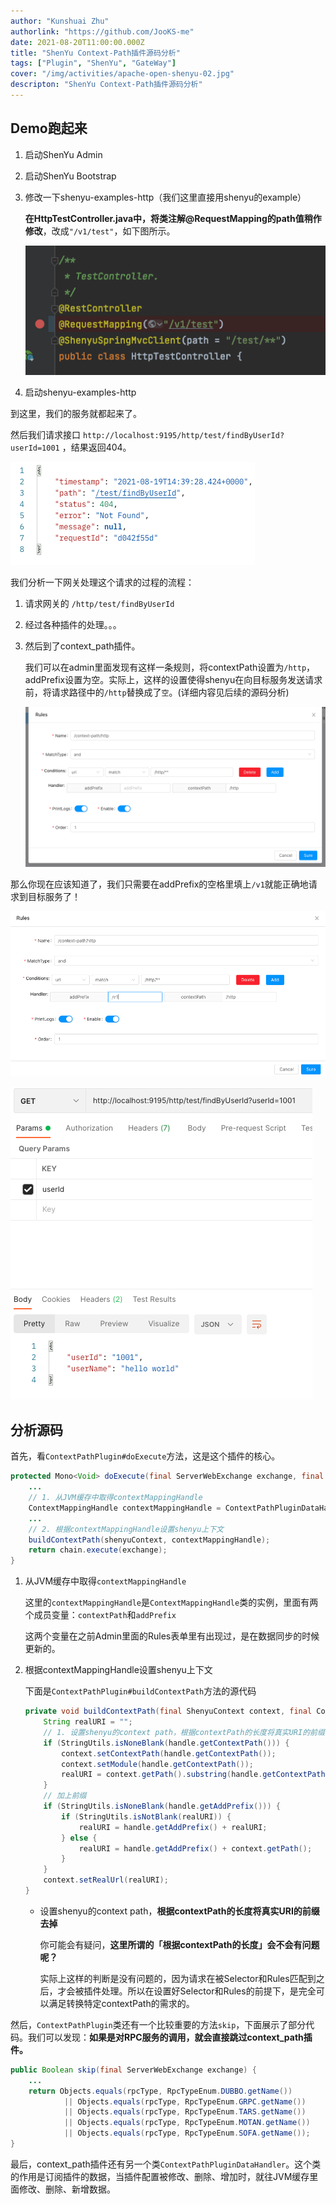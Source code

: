 ```yaml
---
author: "Kunshuai Zhu"
authorlink: "https://github.com/JooKS-me"
date: 2021-08-20T11:00:00.000Z
title: "ShenYu Context-Path插件源码分析"
tags: ["Plugin", "ShenYu", "GateWay"]
cover: "/img/activities/apache-open-shenyu-02.jpg"
descripton: "ShenYu Context-Path插件源码分析"
---
```


## Demo跑起来

1. 启动ShenYu Admin

2. 启动ShenYu Bootstrap

3. 修改一下shenyu-examples-http（我们这里直接用shenyu的example）

   **在HttpTestController.java中，将类注解@RequestMapping的path值稍作修改**，改成`"/v1/test"`，如下图所示。

   ![context-path-RequestMapping](/img/activities/code-analysis-context-path-plugin/context-path-RequestMapping.png)

4. 启动shenyu-examples-http

到这里，我们的服务就都起来了。

然后我们请求接口 `http://localhost:9195/http/test/findByUserId?userId=1001` ，结果返回404。

![context-path-404](/img/activities/code-analysis-context-path-plugin/context-path-404.png)

我们分析一下网关处理这个请求的过程的流程：

1. 请求网关的 `/http/test/findByUserId`

2. 经过各种插件的处理。。。

3. 然后到了context_path插件。

   我们可以在admin里面发现有这样一条规则，将contextPath设置为`/http`，addPrefix设置为空。实际上，这样的设置使得shenyu在向目标服务发送请求前，将请求路径中的`/http`替换成了`空`。(详细内容见后续的源码分析)

   ![context-path-rules-without-prefix](/img/activities/code-analysis-context-path-plugin/context-path-rules-without-prefix.png)

那么你现在应该知道了，我们只需要在addPrefix的空格里填上`/v1`就能正确地请求到目标服务了！

![context-path-rules-with-prefix](/img/activities/code-analysis-context-path-plugin/context-path-rules-with-prefix.png)

![context-path-success](/img/activities/code-analysis-context-path-plugin/context-path-success.png)

## 分析源码

首先，看`ContextPathPlugin#doExecute`方法，这是这个插件的核心。

```java
protected Mono<Void> doExecute(final ServerWebExchange exchange, final ShenyuPluginChain chain, final SelectorData selector, final RuleData rule) {
    ...
    // 1. 从JVM缓存中取得contextMappingHandle
    ContextMappingHandle contextMappingHandle = ContextPathPluginDataHandler.CACHED_HANDLE.get().obtainHandle(CacheKeyUtils.INST.getKey(rule));
    ...
    // 2. 根据contextMappingHandle设置shenyu上下文
    buildContextPath(shenyuContext, contextMappingHandle);
    return chain.execute(exchange);
}
```

1. 从JVM缓存中取得`contextMappingHandle`

   这里的`contextMappingHandle`是`ContextMappingHandle`类的实例，里面有两个成员变量：`contextPath`和`addPrefix`

   这两个变量在之前Admin里面的Rules表单里有出现过，是在数据同步的时候更新的。

2. 根据contextMappingHandle设置shenyu上下文

   下面是`ContextPathPlugin#buildContextPath`方法的源代码

   ```java
   private void buildContextPath(final ShenyuContext context, final ContextMappingHandle handle) {
       String realURI = "";
       // 1. 设置shenyu的context path，根据contextPath的长度将真实URI的前缀去掉
       if (StringUtils.isNoneBlank(handle.getContextPath())) {
           context.setContextPath(handle.getContextPath());
           context.setModule(handle.getContextPath());
           realURI = context.getPath().substring(handle.getContextPath().length());
       }
       // 加上前缀
       if (StringUtils.isNoneBlank(handle.getAddPrefix())) {
           if (StringUtils.isNotBlank(realURI)) {
               realURI = handle.getAddPrefix() + realURI;
           } else {
               realURI = handle.getAddPrefix() + context.getPath();
           }
       }
       context.setRealUrl(realURI);
   }
   ```

    - 设置shenyu的context path，**根据contextPath的长度将真实URI的前缀去掉**

      你可能会有疑问，**这里所谓的「根据contextPath的长度」会不会有问题呢？**

      实际上这样的判断是没有问题的，因为请求在被Selector和Rules匹配到之后，才会被插件处理。所以在设置好Selector和Rules的前提下，是完全可以满足转换特定contextPath的需求的。

然后，`ContextPathPlugin`类还有一个比较重要的方法`skip`，下面展示了部分代码。我们可以发现：**如果是对RPC服务的调用，就会直接跳过context_path插件。**

```java
public Boolean skip(final ServerWebExchange exchange) {
    ...
    return Objects.equals(rpcType, RpcTypeEnum.DUBBO.getName())
            || Objects.equals(rpcType, RpcTypeEnum.GRPC.getName())
            || Objects.equals(rpcType, RpcTypeEnum.TARS.getName())
            || Objects.equals(rpcType, RpcTypeEnum.MOTAN.getName())
            || Objects.equals(rpcType, RpcTypeEnum.SOFA.getName());
}
```

最后，context_path插件还有另一个类`ContextPathPluginDataHandler`。这个类的作用是订阅插件的数据，当插件配置被修改、删除、增加时，就往JVM缓存里面修改、删除、新增数据。
